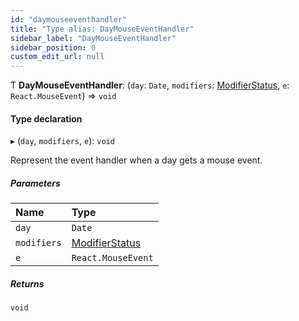 ```yaml
---
id: "daymouseeventhandler"
title: "Type alias: DayMouseEventHandler"
sidebar_label: "DayMouseEventHandler"
sidebar_position: 0
custom_edit_url: null
---
```


Ƭ **DayMouseEventHandler**: (`day`: `Date`, `modifiers`: [ModifierStatus](modifierstatus.md), `e`: `React.MouseEvent`) => `void`

#### Type declaration

▸ (`day`, `modifiers`, `e`): `void`

Represent the event handler when a day gets a mouse event.

##### Parameters

| Name | Type |
| :------ | :------ |
| `day` | `Date` |
| `modifiers` | [ModifierStatus](modifierstatus.md) |
| `e` | `React.MouseEvent` |

##### Returns

`void`
